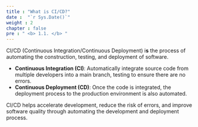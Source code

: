 ```yaml
---
title : "What is CI/CD?"
date :  "`r Sys.Date()`" 
weight : 2 
chapter : false
pre : " <b> 1.1. </b> "
---
```


CI/CD (Continuous Integration/Continuous Deployment) i**s** the process of automating the construction, testing, and deployment of software. 

- **Continuous Integration (CI)**: Automatically integrate source code from multiple developers into a main branch, testing to ensure there are no errors.
- **Continuous Deployment (CD)**: Once the code is integrated, the deployment process to the production environment is also automated.

CI/CD helps accelerate development, reduce the risk of errors, and improve software quality through automating the development and deployment process.